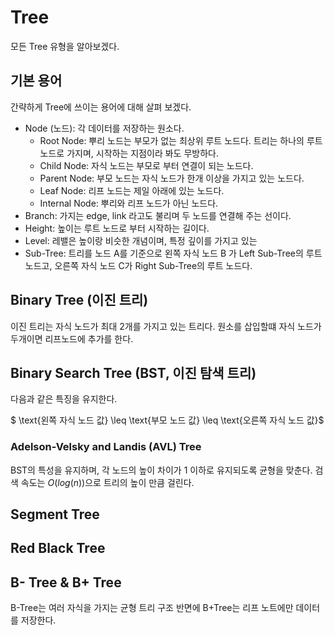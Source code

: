 # Tree
모든 Tree 유형을 알아보겠다.

## 기본 용어
간략하게 Tree에 쓰이는 용어에 대해 살펴 보겠다.
- Node (노드): 각 데이터를 저장하는 원소다.
    - Root Node: 뿌리 노드는 부모가 없는 최상위 루트 노드다. 트리는 하나의 루트 노드로 가지며, 시작하는 지점이라 봐도 무방하다.
    - Child Node: 자식 노드는 부모로 부터 연결이 되는 노드다.
    - Parent Node: 부모 노드는 자식 노드가 한개 이상을 가지고 있는 노드다.
    - Leaf Node: 리프 노드는 제일 아래에 있는 노드다.
    - Internal Node: 뿌리와 리프 노드가 아닌 노드다.
- Branch: 가지는 edge, link 라고도 불리며 두 노드를 연결해 주는 선이다.
- Height: 높이는 루트 노드로 부터 시작하는 길이다.
- Level: 레밸은 높이랑 비슷한 개념이며, 특정 깊이를 가지고 있는 
- Sub-Tree: 트리를 노드 A를 기준으로 왼쪽 자식 노드 B 가 Left Sub-Tree의 루트 노드고, 오른쪽 자식 노드 C가 Right Sub-Tree의 루트 노드다.

## Binary Tree (이진 트리)
이진 트리는 자식 노드가 최대 2개를 가지고 있는 트리다. 원소를 삽입할떄 자식 노드가 두개이면 리프노드에 추가를 한다.

## Binary Search Tree (BST, 이진 탐색 트리)

다음과 같은 특징을 유지한다.

$ \text{왼쪽 자식 노드 값} \leq \text{부모 노드 값} \leq \text{오른쪽 자식 노드 값}$
### Adelson-Velsky and Landis (AVL) Tree
BST의 특성을 유지하며, 각 노드의 높이 차이가 1 이하로 유지되도록 균형을 맞춘다.
검색 속도는 $O(log(n))$으로 트리의 높이 만큼 걸린다.


## Segment Tree

## Red Black Tree

## B- Tree & B+ Tree
B-Tree는 여러 자식을 가지는 균형 트리 구조
반면에 B+Tree는 리프 노트에만 데이터를 저장한다.